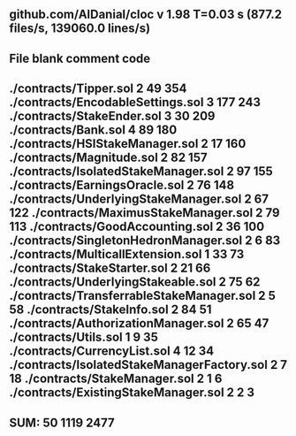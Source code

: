 github.com/AlDanial/cloc v 1.98  T=0.03 s (877.2 files/s, 139060.0 lines/s)
----------------------------------------------------------------------------------------------
File                                                       blank        comment           code
----------------------------------------------------------------------------------------------
./contracts/Tipper.sol                                         2             49            354
./contracts/EncodableSettings.sol                              3            177            243
./contracts/StakeEnder.sol                                     3             30            209
./contracts/Bank.sol                                           4             89            180
./contracts/HSIStakeManager.sol                                2             17            160
./contracts/Magnitude.sol                                      2             82            157
./contracts/IsolatedStakeManager.sol                           2             97            155
./contracts/EarningsOracle.sol                                 2             76            148
./contracts/UnderlyingStakeManager.sol                         2             67            122
./contracts/MaximusStakeManager.sol                            2             79            113
./contracts/GoodAccounting.sol                                 2             36            100
./contracts/SingletonHedronManager.sol                         2              6             83
./contracts/MulticallExtension.sol                             1             33             73
./contracts/StakeStarter.sol                                   2             21             66
./contracts/UnderlyingStakeable.sol                            2             75             62
./contracts/TransferrableStakeManager.sol                      2              5             58
./contracts/StakeInfo.sol                                      2             84             51
./contracts/AuthorizationManager.sol                           2             65             47
./contracts/Utils.sol                                          1              9             35
./contracts/CurrencyList.sol                                   4             12             34
./contracts/IsolatedStakeManagerFactory.sol                    2              7             18
./contracts/StakeManager.sol                                   2              1              6
./contracts/ExistingStakeManager.sol                           2              2              3
----------------------------------------------------------------------------------------------
SUM:                                                          50           1119           2477
----------------------------------------------------------------------------------------------
